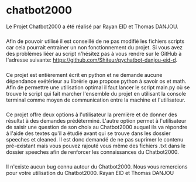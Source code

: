 # chatbot2000
Le Projet Chatbot2000 a été réalisé par Rayan EID et Thomas DANJOU.
#####
Afin de pouvoir utilisé il est conseillé de ne pas modifié les fichiers scripts car cela pourrait entrainer un non fonctionnement du projet.
Si vous avez des problèmes liéer au script n'hésitez pas à vous rendre sur le GitHub à l'adresse suivante: https://github.com/Shiteur/pychatbot-danjou-eid-d.
#####
Ce projet est entièrement écrit en python et ne demande aucune dépendance exétérieur au librérie que propose python à savoir os et math.
Afin de permettre une utilisation optimal il faut lancer le script main.py où se trouve le script qui fait marcher l'ensemble du projet en utilisant la console terminal comme moyen de communication entre la machine et l'utilisateur.
#####
Ce projet offre deux options à l'utilisateur la première et de donner des résultat à des demandes prédéterminé.
L'autre option permet à l'utilisateur de saisir une question de son choix au Chatbot2000 auquel ils va répondre à l'aide des textes qu'il a étudié avant qui se trouve dans les dossier speeches et cleaned. Il est donc demandé de ne pas suprimer le contenu pré-existant mais vous pouvez rajouté vous même des fichiers .txt dans le dossier speeches afin de renforcer les connaissances du Chatbot2000.
#####
Il n'existe aucun bug connu autour du Chatbot2000.
Nous vous remercions pour votre utilisation du Chatbot2000.
Rayan EID et Thomas DANJOU
